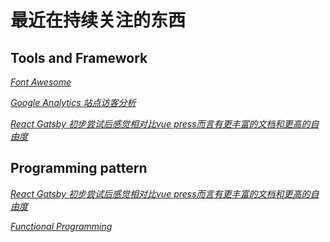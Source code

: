 # 最近在持续关注的东西

## Tools and Framework

*[Font Awesome](https://fontawesome.com/start "Title")*

*[Google Analytics 站点访客分析](https://analytics.google.com/analytics/web/?authuser=1#/report/bf-overview/a136686458w197036174p191943216 "Title")*

*[React Gatsby 初步尝试后感觉相对比vue press而言有更丰富的文档和更高的自由度](https://www.gatsbyjs.org "Title")*

## Programming pattern

*[React Gatsby 初步尝试后感觉相对比vue press而言有更丰富的文档和更高的自由度](https://www.gatsbyjs.org "Title")*

*[Functional Programming](https://github.com/stoeffel/awesome-fp-js "Title")*






